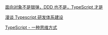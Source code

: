 [面向对象不是银弹，DDD 也不是，TypeScript 才是](https://zhuanlan.zhihu.com/p/74675445)

[漫谈 Typescript 研发体系建设](https://zhuanlan.zhihu.com/p/86276764)

[TypeScript - 一种思维方式](https://zhuanlan.zhihu.com/p/63346965)

